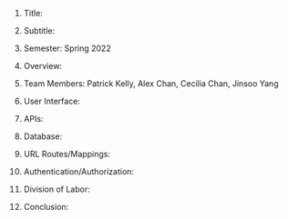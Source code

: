1. Title:

2. Subtitle:

3. Semester: Spring 2022

4. Overview:

5. Team Members: Patrick Kelly, Alex Chan, Cecilia Chan, Jinsoo Yang

6. User Interface:

7. APIs:

8. Database:

9. URL Routes/Mappings:

10. Authentication/Authorization:

11. Division of Labor:

12. Conclusion:

